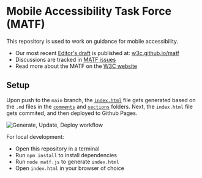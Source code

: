 # Mobile Accessibility Task Force (MATF)

This repository is used to work on guidance for mobile accessibility.

- Our most recent [Editor's draft](https://www.w3.org/standards/types/#ED) is published at: [w3c.github.io/matf](https://w3c.github.io/matf/)
- Discussions are tracked in [MATF issues](https://github.com/w3c/matf/issues)
- Read more about the MATF on the [W3C website](https://www.w3.org/WAI/about/groups/task-forces/matf/)

## Setup

Upon push to the `main` branch, the [`index.html`](index.html) file gets generated based on the `.md` files in the [`comments`](/comments) and [`sections`](/sections) folders. Next, the `index.html` file gets commited, and then deployed to Github Pages.

![Generate, Update, Deploy workflow](https://github.com/w3c/matf/actions/workflows/deploy.yml/badge.svg)

For local development:

- Open this repository in a terminal
- Run `npm install` to install dependencies
- Run `node matf.js` to generate `index.html`
- Open `index.html` in your browser of choice
